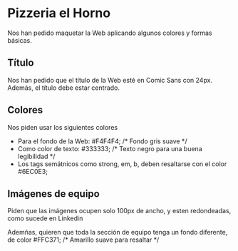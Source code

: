 # Pizzeria el Horno

Nos han pedido maquetar la Web aplicando algunos colores y formas básicas.

## Título

Nos han pedido que el título de la Web esté en Comic Sans con 24px. Además, el título debe estar centrado.

## Colores

Nos piden usar los siguientes colores

- Para el fondo de la Web: #F4F4F4; /* Fondo gris suave */
- Como color de texto: #333333; /* Texto negro para una buena legibilidad */
- Los tags semátnicos como strong, em, b, deben resaltarse con el color #6EC0E3;


## Imágenes de equipo

Piden que las imágenes ocupen solo 100px de ancho, y esten redondeadas, como sucede en Linkedin

Ademñas, quieren que toda la sección de equipo tenga un fondo diferente, de color #FFC371; /* Amarillo suave para resaltar */